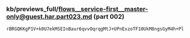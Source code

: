 ### kb/previews_full/flows__service-first__master-only@guest.har.part023.md (part 002)

```md
rBRGQKKgP1V+k0U7ekMSEInBaur6qvvOqrqgMtJ+UPnExzoTF10UkM8ngsGyM4h+Pl
```

```
